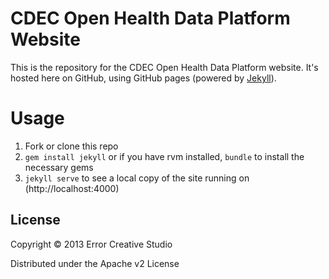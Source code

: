 # CDEC Open Health Data Platform Website
This is the repository for the CDEC Open Health Data Platform website. It's hosted here on GitHub, using GitHub pages (powered by [Jekyll](http://jekyllrb.com)).

# Usage
1. Fork or clone this repo
1. `gem install jekyll` or if you have rvm installed, `bundle` to install the necessary gems
1. `jekyll serve` to see a local copy of the site running on (http://localhost:4000)

## License

Copyright © 2013 Error Creative Studio	

Distributed under the Apache v2 License